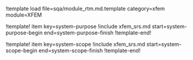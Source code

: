 !template load file=sqa/module_rtm.md.template category=xfem module=XFEM

!template! item key=system-purpose
!include xfem_srs.md start=system-purpose-begin end=system-purpose-finish
!template-end!

!template! item key=system-scope
!include xfem_srs.md start=system-scope-begin end=system-scope-finish
!template-end!

